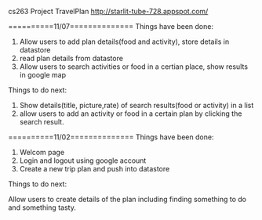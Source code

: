 cs263 Project  TravelPlan
http://starlit-tube-728.appspot.com/

==========11/07==============
Things have been done:

1. Allow users to add plan details(food and activity), store details in datastore
2. read plan details from datastore
3. Allow users to search activities or food in a certian place,  show results in google map

Things to do next:

1. Show details(title, picture,rate) of search results(food or activity) in a list
2. allow users to add an activity or food in a certain plan by clicking the search result.





==========11/02==============
Things have been done:

1. Welcom page
2. Login and logout using google account
3. Create a new trip plan and push into datastore 

Things to do next:

Allow users to create details of the plan including finding something to do and something tasty.
